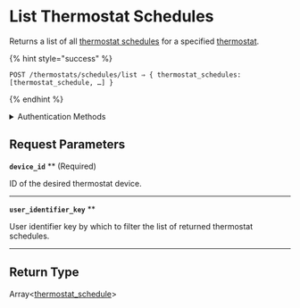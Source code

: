 # List Thermostat Schedules

Returns a list of all [thermostat schedules](../../../capability-guides/thermostats/creating-and-managing-thermostat-schedules.md) for a specified [thermostat](https://docs.seam.co/latest/capability-guides/thermostats).

{% hint style="success" %}
```
POST /thermostats/schedules/list ⇒ { thermostat_schedules: [thermostat_schedule, …] }
```
{% endhint %}

<details>

<summary>Authentication Methods</summary>

- API key
- Client session token
- Personal access token
  <br>Must also include the `seam-workspace` header in the request.
</details>

## Request Parameters

**`device_id`** ** (Required)

ID of the desired thermostat device.

---

**`user_identifier_key`** **

User identifier key by which to filter the list of returned thermostat schedules.

---


## Return Type

Array<[thermostat\_schedule](./)>

